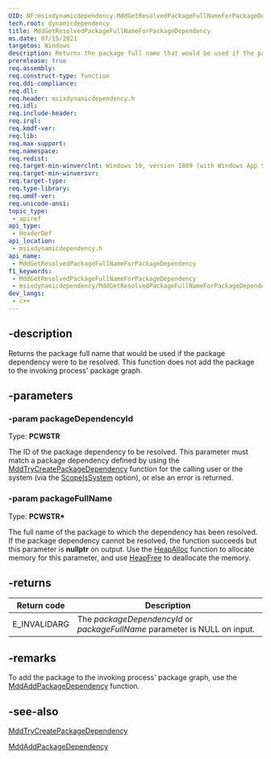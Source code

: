 ```yaml
---
UID: NF:msixdynamicdependency.MddGetResolvedPackageFullNameForPackageDependency
tech.root: dynamicdependency
title: MddGetResolvedPackageFullNameForPackageDependency
ms.date: 07/15/2021 
targetos: Windows
description: Returns the package full name that would be used if the package dependency were to be resolved. This function does not add the package to the invoking process' package graph.
prerelease: true
req.assembly: 
req.construct-type: function
req.ddi-compliance: 
req.dll: 
req.header: msixdynamicdependency.h
req.idl: 
req.include-header: 
req.irql: 
req.kmdf-ver: 
req.lib: 
req.max-support: 
req.namespace: 
req.redist: 
req.target-min-winverclnt: Windows 10, version 1809 (with Windows App SDK 1.0 Preview 1 or later)
req.target-min-winversvr: 
req.target-type: 
req.type-library: 
req.umdf-ver: 
req.unicode-ansi: 
topic_type:
 - apiref
api_type:
 - HeaderDef
api_location:
 - msixdynamicdependency.h
api_name:
 - MddGetResolvedPackageFullNameForPackageDependency
f1_keywords:
 - MddGetResolvedPackageFullNameForPackageDependency
 - msixdynamicdependency/MddGetResolvedPackageFullNameForPackageDependency
dev_langs:
 - c++
---
```


## -description

Returns the package full name that would be used if the package dependency were to be resolved. This function does not add the package to the invoking process' package graph.

## -parameters

### -param packageDependencyId

Type: **PCWSTR**

The ID of the package dependency to be resolved. This parameter must match a package dependency defined by using the [MddTryCreatePackageDependency](nf-msixdynamicdependency-mddtrycreatepackagedependency.md) function for the calling user or the system (via the [ScopeIsSystem](ne-msixdynamicdependency-mddcreatepackagedependencyoptions.md) option), or else an error is returned.

### -param packageFullName

Type: **PCWSTR\***

The full name of the package to which the dependency has been resolved. If the package dependency cannot be resolved, the function succeeds but this parameter is **nullptr** on output. Use the [HeapAlloc](/windows/win32/api/heapapi/nf-heapapi-heapalloc) function to allocate memory for this parameter, and use [HeapFree](/windows/win32/api/heapapi/nf-heapapi-heapfree) to deallocate the memory.

## -returns

| Return code | Description |
|-------------|-------------|
| E_INVALIDARG | The *packageDependencyId* or *packageFullName* parameter is NULL on input. |

## -remarks

To add the package to the invoking process' package graph, use the [MddAddPackageDependency](nf-msixdynamicdependency-mddaddpackagedependency.md) function.

## -see-also

[MddTryCreatePackageDependency](nf-msixdynamicdependency-mddtrycreatepackagedependency.md)


[MddAddPackageDependency](nf-msixdynamicdependency-mddaddpackagedependency.md)